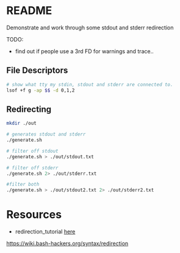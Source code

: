 # README
Demonstrate and work through some stdout and stderr redirection 

TODO:
* find out if people use a 3rd FD for warnings and trace.. 

## File Descriptors
```sh
# show what tty my stdin, stdout and stderr are connected to.
lsof +f g -ap $$ -d 0,1,2     
```

## Redirecting
```sh
mkdir ./out

# generates stdout and stderr
./generate.sh   

# filter off stdout 
./generate.sh > ./out/stdout.txt   

# filter off stderr
./generate.sh 2> ./out/stderr.txt    

#filter both 
./generate.sh > ./out/stdout2.txt 2> ./out/stderr2.txt  
```

# Resources 

* redirection_tutorial [here](https://wiki.bash-hackers.org/howto/redirection_tutorial)

https://wiki.bash-hackers.org/syntax/redirection